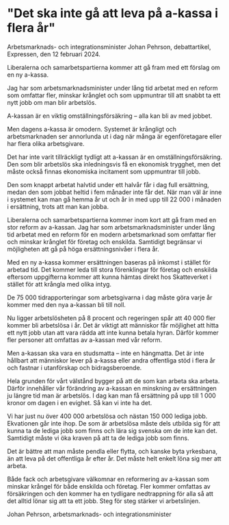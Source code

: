 # "Det ska inte gå att leva på a-kassa i flera år"

Arbetsmarknads- och integrationsminister Johan Pehrson, debattartikel, Expressen, den 12 februari 2024.

Liberalerna och samarbetspartierna kommer att gå fram med ett förslag om en ny a-kassa.

Jag har som arbetsmarknadsminister under lång tid arbetat med en reform som omfattar fler, minskar krånglet och som uppmuntrar till att snabbt ta ett nytt jobb om man blir arbetslös.

A-kassan är en viktig omställningsförsäkring – alla kan bli av med jobbet.

Men dagens a-kassa är omodern. Systemet är krångligt och arbetsmarknaden ser annorlunda ut i dag när många är egenföretagare eller har flera olika arbetsgivare.

Det har inte varit tillräckligt tydligt att a-kassan är en omställningsförsäkring. Den som blir arbetslös ska inledningsvis få en ekonomisk trygghet, men det måste också finnas ekonomiska incitament som uppmuntrar till jobb.

Den som knappt arbetat halvtid under ett halvår får i dag full ersättning, medan den som jobbat heltid i fem månader inte får det. När man väl är inne i systemet kan man gå hemma år ut och år in med upp till 22 000 i månaden i ersättning, trots att man kan jobba.

Liberalerna och samarbetspartierna kommer inom kort att gå fram med en stor reform av a-kassan. Jag har som arbetsmarknadsminister under lång tid arbetat med en reform för en modern arbetsmarknad som omfattar fler och minskar krånglet för företag och enskilda. Samtidigt begränsar vi möjligheten att gå på höga ersättningsnivåer i flera år.

Med en ny a-kassa kommer ersättningen baseras på inkomst i stället för arbetad tid. Det kommer leda till stora förenklingar för företag och enskilda eftersom uppgifterna kommer att kunna hämtas direkt hos Skatteverket i stället för att krångla med olika intyg.

De 75 000 tidrapporteringar som arbetsgivarna i dag måste göra varje år kommer med den nya a-kassan bli till noll.

Nu ligger arbetslösheten på 8 procent och regeringen spår att 40 000 fler kommer bli arbetslösa i år. Det är viktigt att människor får möjlighet att hitta ett nytt jobb utan att vara rädda att inte kunna betala hyran. Därför kommer fler personer att omfattas av a-kassan med vår reform.

Men a-kassan ska vara en studsmatta – inte en hängmatta. Det är inte hållbart att människor lever på a-kassa eller andra offentliga stöd i flera år och fastnar i utanförskap och bidragsberoende.

Hela grunden för vårt välstånd bygger på att de som kan arbeta ska arbeta. Därför innehåller vår förändring av a-kassan en minskning av ersättningen ju längre tid man är arbetslös. I dag kan man få ersättning på upp till 1 000 kronor om dagen i en evighet. Så kan vi inte ha det.

Vi har just nu över 400 000 arbetslösa och nästan 150 000 lediga jobb. Ekvationen går inte ihop. De som är arbetslösa måste dels utbilda sig för att kunna ta de lediga jobb som finns och lära sig svenska om de inte kan det. Samtidigt måste vi öka kraven på att ta de lediga jobb som finns.

Det är bättre att man måste pendla eller flytta, och kanske byta yrkesbana, än att leva på det offentliga år efter år. Det måste helt enkelt löna sig mer att arbeta.

Både fack och arbetsgivare välkomnar en reformering av a-kassan som minskar krångel för både enskilda och företag. Fler kommer omfattas av försäkringen och den kommer ha en tydligare nedtrappning för alla så att det alltid lönar sig att ta ett jobb. Steg för steg stärker vi arbetslinjen.

Johan Pehrson, arbetsmarknads- och integrationsminister
